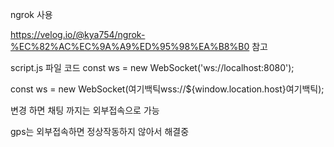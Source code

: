 ngrok 사용

https://velog.io/@kya754/ngrok-%EC%82%AC%EC%9A%A9%ED%95%98%EA%B8%B0 참고

script.js 파일 코드
const ws = new WebSocket('ws://localhost:8080');

const ws = new WebSocket(여기백틱wss://${window.location.host}여기백틱);

변경 하면 채팅 까지는 외부접속으로 가능

gps는 외부접속하면 정상작동하지 않아서 해결중 
